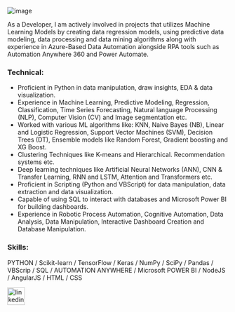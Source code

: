![image](https://github.com/dahiyajoy/dahiyajoy/assets/169536617/0d55ef8c-bf8f-41ba-8f6a-32f3d7844e86)


As a Developer, I am actively involved in projects that utilizes Machine Learning Models by creating data regression models, using predictive data modeling, data processing and data mining algorithms along with experience in Azure-Based Data Automation alongside RPA tools such as Automation Anywhere 360 and Power Automate.


### Technical:

- Proficient in Python in data manipulation, draw insights, EDA & data visualization.
- Experience in Machine Learning, Predictive Modeling, Regression, Classification, Time Series Forecasting, Natural language
  Processing (NLP), Computer Vision (CV) and Image segmentation etc.
- Worked with various ML algorithms like: KNN, Naive Bayes (NB), Linear and Logistic Regression, Support Vector
  Machines (SVM), Decision Trees (DT), Ensemble models like Random Forest, Gradient boosting and XG Boost.
- Clustering Techniques like K-means and Hierarchical. Recommendation systems etc.
- Deep learning techniques like Artificial Neural Networks (ANN), CNN & Transfer Learning, RNN and LSTM, Attention and
  Transformers etc.
- Proficient in Scripting (Python and VBScript) for data manipulation, data extraction and data visualization.
- Capable of using SQL to interact with databases and Microsoft Power BI for building dashboards.
- Experience in Robotic Process Automation, Cognitive Automation, Data Analysis, Data Manipulation, Interactive Dashboard
  Creation and Database Manipulation.
  

### Skills:

PYTHON / Scikit-learn / TensorFlow / Keras / NumPy / SciPy / Pandas / VBScrip / SQL / AUTOMATION ANYWHERE / Microsoft POWER BI / NodeJS / AngularJS / HTML / CSS


[<img src='https://cdn.jsdelivr.net/npm/simple-icons@3.0.1/icons/linkedin.svg' alt='linkedin' height='40'>](https://www.linkedin.com/in/joy-dahiya/)  

